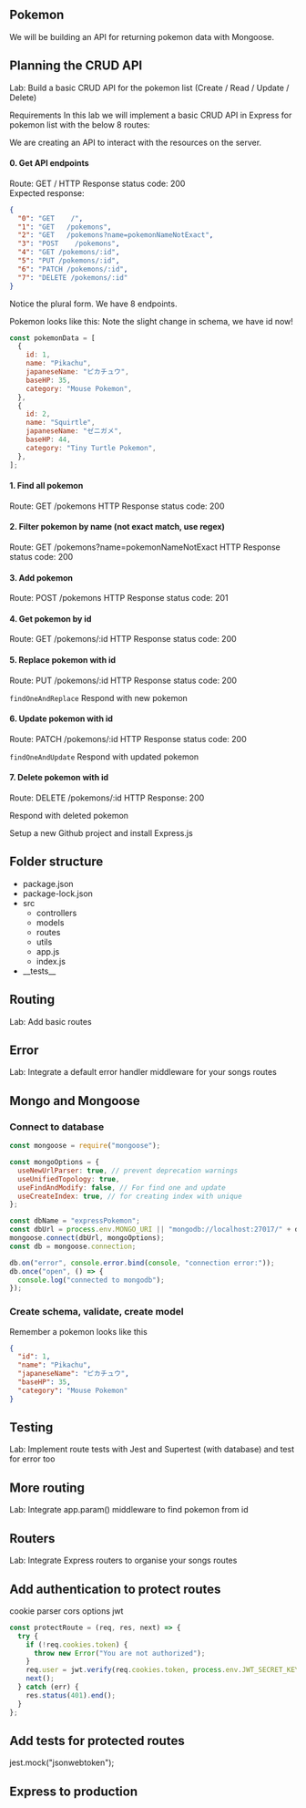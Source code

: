 ## Pokemon

We will be building an API for returning pokemon data with Mongoose.

## Planning the CRUD API

Lab: Build a basic CRUD API for the pokemon list (Create / Read / Update / Delete)

Requirements
In this lab we will implement a basic CRUD API in Express for pokemon list with the below 8 routes:

We are creating an API to interact with the resources on the server.

#### 0. Get API endpoints

Route: GET /
HTTP Response status code: 200  
Expected response:

```json
{
  "0": "GET    /",
  "1": "GET   /pokemons",
  "2": "GET   /pokemons?name=pokemonNameNotExact",
  "3": "POST    /pokemons",
  "4": "GET /pokemons/:id",
  "5": "PUT /pokemons/:id",
  "6": "PATCH /pokemons/:id",
  "7": "DELETE /pokemons/:id"
}
```

Notice the plural form. We have 8 endpoints.

Pokemon looks like this:
Note the slight change in schema, we have id now!

```js
const pokemonData = [
  {
    id: 1,
    name: "Pikachu",
    japaneseName: "ピカチュウ",
    baseHP: 35,
    category: "Mouse Pokemon",
  },
  {
    id: 2,
    name: "Squirtle",
    japaneseName: "ゼニガメ",
    baseHP: 44,
    category: "Tiny Turtle Pokemon",
  },
];
```

#### 1. Find all pokemon

Route: GET /pokemons
HTTP Response status code: 200

#### 2. Filter pokemon by name (not exact match, use regex)

Route: GET /pokemons?name=pokemonNameNotExact
HTTP Response status code: 200

#### 3. Add pokemon

Route: POST /pokemons
HTTP Response status code: 201

#### 4. Get pokemon by id

Route: GET /pokemons/:id
HTTP Response status code: 200

#### 5. Replace pokemon with id

Route: PUT /pokemons/:id
HTTP Response status code: 200

`findOneAndReplace`
Respond with new pokemon

#### 6. Update pokemon with id

Route: PATCH /pokemons/:id
HTTP Response status code: 200

`findOneAndUpdate`
Respond with updated pokemon

#### 7. Delete pokemon with id

Route: DELETE /pokemons/:id
HTTP Response: 200

Respond with deleted pokemon

Setup a new Github project and install Express.js

## Folder structure

- package.json
- package-lock.json
- src
  - controllers
  - models
  - routes
  - utils
  - app.js
  - index.js
- \_\_tests\_\_

## Routing

Lab: Add basic routes

## Error

Lab: Integrate a default error handler middleware for your songs routes

## Mongo and Mongoose

### Connect to database

```js
const mongoose = require("mongoose");

const mongoOptions = {
  useNewUrlParser: true, // prevent deprecation warnings
  useUnifiedTopology: true,
  useFindAndModify: false, // For find one and update
  useCreateIndex: true, // for creating index with unique
};

const dbName = "expressPokemon";
const dbUrl = process.env.MONGO_URI || "mongodb://localhost:27017/" + dbName;
mongoose.connect(dbUrl, mongoOptions);
const db = mongoose.connection;

db.on("error", console.error.bind(console, "connection error:"));
db.once("open", () => {
  console.log("connected to mongodb");
});
```

### Create schema, validate, create model

Remember a pokemon looks like this

```json
{
  "id": 1,
  "name": "Pikachu",
  "japaneseName": "ピカチュウ",
  "baseHP": 35,
  "category": "Mouse Pokemon"
}
```

## Testing

Lab: Implement route tests with Jest and Supertest (with database) and test for error too

## More routing

Lab: Integrate app.param() middleware to find pokemon from id

## Routers

Lab: Integrate Express routers to organise your songs routes

## Add authentication to protect routes

cookie parser
cors options
jwt

```js
const protectRoute = (req, res, next) => {
  try {
    if (!req.cookies.token) {
      throw new Error("You are not authorized");
    }
    req.user = jwt.verify(req.cookies.token, process.env.JWT_SECRET_KEY);
    next();
  } catch (err) {
    res.status(401).end();
  }
};
```

## Add tests for protected routes

jest.mock("jsonwebtoken");

## Express to production
